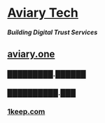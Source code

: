 # [Aviary Tech](https://aviary.tech)

***Building Digital Trust Services***

## [aviary.one](https://aviary.one)

### █████████.██████

### ██████████.███

### [1keep.com](https://1keep.com)
